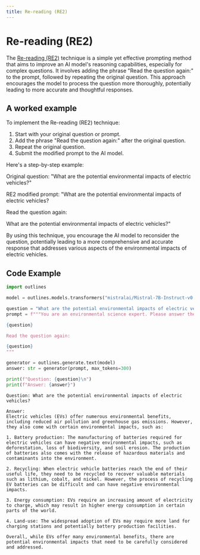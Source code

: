 ```yaml
---
title: Re-reading (RE2)
---
```


# Re-reading (RE2)


The [Re-reading (RE2)](http://arxiv.org/abs/2309.06275) technique is a simple yet effective prompting method that aims to improve an AI model's reasoning capabilities, especially for complex questions. It involves adding the phrase "Read the question again:" to the prompt, followed by repeating the original question. This approach encourages the model to process the question more thoroughly, potentially leading to more accurate and thoughtful responses.

## A worked example


To implement the Re-reading (RE2) technique:

1. Start with your original question or prompt.
2. Add the phrase "Read the question again:" after the original question.
3. Repeat the original question.
4. Submit the modified prompt to the AI model.

Here's a step-by-step example:

Original question:
"What are the potential environmental impacts of electric vehicles?"

RE2 modified prompt:
"What are the potential environmental impacts of electric vehicles?

Read the question again:

What are the potential environmental impacts of electric vehicles?"

By using this technique, you encourage the AI model to reconsider the question, potentially leading to a more comprehensive and accurate response that addresses various aspects of the environmental impacts of electric vehicles.

## Code Example




```python
import outlines

model = outlines.models.transformers("mistralai/Mistral-7B-Instruct-v0.1", device="cuda")

question = "What are the potential environmental impacts of electric vehicles?"
prompt = f"""You are an environmental science expert. Please answer the following question:

{question}

Read the question again:

{question}
"""

generator = outlines.generate.text(model)
answer: str = generator(prompt, max_tokens=300)

print(f"Question: {question}\n")
print(f"Answer: {answer}")
```


    Question: What are the potential environmental impacts of electric vehicles?

    Answer:
    Electric vehicles (EVs) offer numerous environmental benefits, including reduced air pollution and greenhouse gas emissions. However, they also come with certain environmental impacts, such as:

    1. Battery production: The manufacturing of batteries required for electric vehicles can have negative environmental impacts, such as deforestation, loss of biodiversity, and soil erosion. The production of batteries also comes with the release of hazardous materials and contaminants into the environment.

    2. Recycling: When electric vehicle batteries reach the end of their useful life, they need to be recycled to recover valuable materials such as lithium, cobalt, and nickel. However, the process of recycling EV batteries can be difficult and can have negative environmental impacts.

    3. Energy consumption: EVs require an increasing amount of electricity to charge, which may result in higher energy consumption in certain parts of the world.

    4. Land-use: The widespread adoption of EVs may require more land for charging stations and potentially battery production facilities.

    Overall, while EVs offer many environmental benefits, there are potential environmental impacts that need to be carefully considered and addressed.
